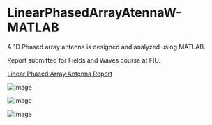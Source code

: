 # LinearPhasedArrayAtennaW-MATLAB
A 1D Phased array antenna is designed and analyzed using MATLAB. 

Report submitted for Fields and Waves course at FIU. 

[Linear Phased Array Antenna Report](https://docs.google.com/document/d/17YoPxKiBSjOIX5m4HPAw5J8-H-IGabhbvXDnrZOxo6o/edit?usp=sharing)


![image](https://user-images.githubusercontent.com/115327300/194720983-c1d6844b-485d-4e7e-926e-ec3623621e62.png)


![image](https://user-images.githubusercontent.com/115327300/194720940-95fe1601-2f8e-4d8a-bdf4-4cc120c6fd7c.png)


![image](https://user-images.githubusercontent.com/115327300/194720956-877e02ef-64ed-4e3f-8f52-bf5abf721146.png)
